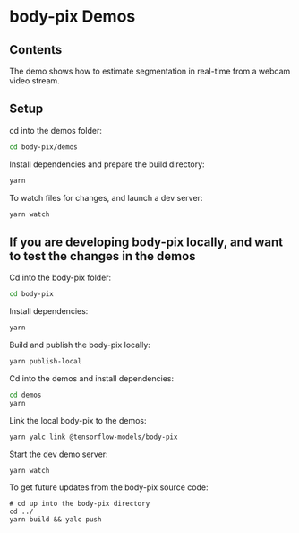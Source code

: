 # body-pix Demos

## Contents

The demo shows how to estimate segmentation in real-time from a webcam video stream.

## Setup

cd into the demos folder:

```sh
cd body-pix/demos
```

Install dependencies and prepare the build directory:

```sh
yarn
```

To watch files for changes, and launch a dev server:

```sh
yarn watch
```

## If you are developing body-pix locally, and want to test the changes in the demos

Cd into the body-pix folder:
```sh
cd body-pix
```

Install dependencies:
```sh
yarn
```

Build and publish the body-pix locally:
```sh
yarn publish-local
```

Cd into the demos and install dependencies:

```sh
cd demos
yarn
```

Link the local body-pix to the demos:
```sh
yarn yalc link @tensorflow-models/body-pix
```

Start the dev demo server:
```sh
yarn watch
```

To get future updates from the body-pix source code:
```
# cd up into the body-pix directory
cd ../
yarn build && yalc push
```

